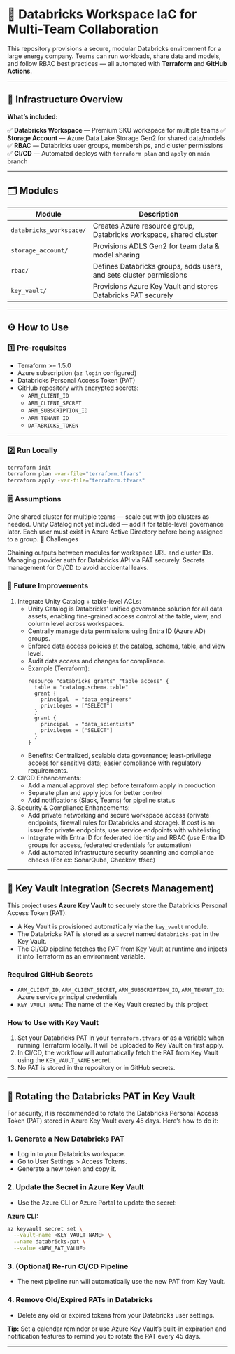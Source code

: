 # 🚀 Databricks Workspace IaC for Multi-Team Collaboration

This repository provisions a secure, modular Databricks environment for a large energy company.
Teams can run workloads, share data and models, and follow RBAC best practices — all automated with **Terraform** and **GitHub Actions**.

---

## 📌 Infrastructure Overview

**What’s included:**

✅ **Databricks Workspace** — Premium SKU workspace for multiple teams
✅ **Storage Account** — Azure Data Lake Storage Gen2 for shared data/models
✅ **RBAC** — Databricks user groups, memberships, and cluster permissions
✅ **CI/CD** — Automated deploys with `terraform plan` and `apply` on `main` branch

---

## 🗂️ Modules

| Module                  | Description                                                   |
|-------------------------|---------------------------------------------------------------|
| `databricks_workspace/` | Creates Azure resource group, Databricks workspace, shared cluster |
| `storage_account/`      | Provisions ADLS Gen2 for team data & model sharing            |
| `rbac/`                 | Defines Databricks groups, adds users, and sets cluster permissions |
| `key_vault/`           | Provisions Azure Key Vault and stores Databricks PAT securely         |

---

## ⚙️ How to Use

### 1️⃣ Pre-requisites

- Terraform >= 1.5.0
- Azure subscription (`az login` configured)
- Databricks Personal Access Token (PAT)
- GitHub repository with encrypted secrets:
  - `ARM_CLIENT_ID`
  - `ARM_CLIENT_SECRET`
  - `ARM_SUBSCRIPTION_ID`
  - `ARM_TENANT_ID`
  - `DATABRICKS_TOKEN`

---

### 2️⃣ Run Locally

```bash
terraform init
terraform plan -var-file="terraform.tfvars"
terraform apply -var-file="terraform.tfvars"
```

### 🗒️ Assumptions

One shared cluster for multiple teams — scale out with job clusters as needed.
Unity Catalog not yet included — add it for table-level governance later.
Each user must exist in Azure Active Directory before being assigned to a group.
🚧 Challenges

Chaining outputs between modules for workspace URL and cluster IDs.
Managing provider auth for Databricks API via PAT securely.
Secrets management for CI/CD to avoid accidental leaks.

### 🔭 Future Improvements

1. Integrate Unity Catalog + table-level ACLs:
   - Unity Catalog is Databricks’ unified governance solution for all data assets, enabling fine-grained access control at the table, view, and column level across workspaces.
   - Centrally manage data permissions using Entra ID (Azure AD) groups.
   - Enforce data access policies at the catalog, schema, table, and view level.
   - Audit data access and changes for compliance.
   - Example (Terraform):
     ```hcl
     resource "databricks_grants" "table_access" {
       table = "catalog.schema.table"
       grant {
         principal  = "data_engineers"
         privileges = ["SELECT"]
       }
       grant {
         principal  = "data_scientists"
         privileges = ["SELECT"]
       }
     }
     ```
   - Benefits: Centralized, scalable data governance; least-privilege access for sensitive data; easier compliance with regulatory requirements.
2. CI/CD Enhancements:
   - Add a manual approval step before terraform apply in production
   - Separate plan and apply jobs for better control
   - Add notifications (Slack, Teams) for pipeline status
3. Security & Compliance Enhancements:
   - Add private networking and secure workspace access (private endpoints, firewall rules for Databricks and storage). If cost is an issue for private endpoints, use service endpoints with whitelisting
   - Integrate with Entra ID for federated identity and RBAC (use Entra ID groups for access, federated credentials for automation)
   - Add automated infrastructure security scanning and compliance checks (For ex: SonarQube, Checkov, tfsec)

---

## 🔐 Key Vault Integration (Secrets Management)

This project uses **Azure Key Vault** to securely store the Databricks Personal Access Token (PAT):

- A Key Vault is provisioned automatically via the `key_vault` module.
- The Databricks PAT is stored as a secret named `databricks-pat` in the Key Vault.
- The CI/CD pipeline fetches the PAT from Key Vault at runtime and injects it into Terraform as an environment variable.

### Required GitHub Secrets

- `ARM_CLIENT_ID`, `ARM_CLIENT_SECRET`, `ARM_SUBSCRIPTION_ID`, `ARM_TENANT_ID`: Azure service principal credentials
- `KEY_VAULT_NAME`: The name of the Key Vault created by this project

### How to Use with Key Vault

1. Set your Databricks PAT in your `terraform.tfvars` or as a variable when running Terraform locally. It will be uploaded to Key Vault on first apply.
2. In CI/CD, the workflow will automatically fetch the PAT from Key Vault using the `KEY_VAULT_NAME` secret.
3. No PAT is stored in the repository or in GitHub secrets.

---

## 🔄 Rotating the Databricks PAT in Key Vault

For security, it is recommended to rotate the Databricks Personal Access Token (PAT) stored in Azure Key Vault every 45 days. Here’s how to do it:

### 1. Generate a New Databricks PAT
- Log in to your Databricks workspace.
- Go to User Settings > Access Tokens.
- Generate a new token and copy it.

### 2. Update the Secret in Azure Key Vault
- Use the Azure CLI or Azure Portal to update the secret:

**Azure CLI:**
```sh
az keyvault secret set \
  --vault-name <KEY_VAULT_NAME> \
  --name databricks-pat \
  --value <NEW_PAT_VALUE>
```

### 3. (Optional) Re-run CI/CD Pipeline
- The next pipeline run will automatically use the new PAT from Key Vault.

### 4. Remove Old/Expired PATs in Databricks
- Delete any old or expired tokens from your Databricks user settings.

**Tip:** Set a calendar reminder or use Azure Key Vault’s built-in expiration and notification features to remind you to rotate the PAT every 45 days.

---
